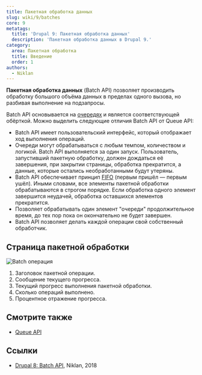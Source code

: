```yaml
---
title: Пакетная обработка данных
slug: wiki/9/batches
core: 9
metatags:
  title: 'Drupal 9: Пакетная обработка данных'
  description: 'Пакетная обработка данных в Drupal 9.'
category:
  area: Пакетная обработка
  title: Введение
  order: 1
authors:
  - Niklan
---
```


**Пакетная обработка данных** (Batch API) позволяет производить обработку большого объёма данных в пределах одного вызова, но разбивая выполнение на подзапросы.

Batch API основывается на [очередях](../queues/index.md) и является соответствующей обёрткой. Можно выделить следующие отличия Batch API от Queue API:

- Batch API имеет пользовательский интерфейс, который отображает ход выполнения операций.
- Очереди могут обрабатываться с любым темпом, количеством и логикой. Batch API выполняется за один запуск. Пользователь, запустивший пакетную обработку, должен дождаться её завершения, при закрытии страницы, обработка прекратится, а данные, которые остались необработанными будут утеряны. 
- Batch API обеспечивает принцип [FIFO](https://ru.wikipedia.org/wiki/FIFO) (первым пришёл — первым ушёл). Иными словами, все элементы пакетной обработки обрабатываются в строгом порядке. Если обработка одного элемент завершится неудачей, обработка оставшихся элементов прекратится.
- Позволяет обрабатывать один элемент "очереди" продолжительное время, до тех пор пока он окончательно не будет завершен.
- Batch API позволяет делать каждой операции свой собственный обработчик.

## Страница пакетной обработки

![Batch операция](https://i.imgur.com/lftVGWt.png)

1. Заголовок пакетной операции.
1. Сообщение текущего прогресса.
1. Текущий прогресс выполнения пакетной обработки.
1. Сколько операций выполнено.
1. Процентное отражение прогресса. 

## Смотрите также

- [Queue API](../queues/index.md)

## Ссылки

- [Drupal 8: Batch API](https://niklan.net/blog/192), Niklan, 2018
